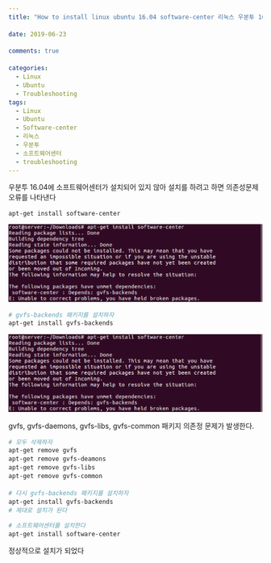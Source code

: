 ```yaml
---
title: "How to install linux ubuntu 16.04 software-center 리눅스 우분투 16.04 소프트웨어센터 설치하기"

date: 2019-06-23

comments: true

categories:
  - Linux
  - Ubuntu
  - Troubleshooting
tags:
  - Linux
  - Ubuntu
  - Software-center
  - 리눅스
  - 우분투
  - 소프트웨어센터
  - troubleshooting
---
```


우분투 16.04에 소프트웨어센터가 설치되어 있지 않아 설치를 하려고 하면 의존성문제 오류를 나타낸다

```bash
apt-get install software-center
```

![install ubuntu software-center](/assets/images/softwarecenter.png)

```bash
# gvfs-backends 패키지를 설치하자
apt-get install gvfs-backends
```

![install ubuntu software-center](/assets/images/softwarecenter.png)

gvfs, gvfs-daemons, gvfs-libs, gvfs-common 패키지 의존정 문제가 발생한다.

```bash
# 모두 삭제하자
apt-get remove gvfs
apt-get remove gvfs-deamons
apt-get remove gvfs-libs
apt-get remove gvfs-common

# 다시 gvfs-backends 패키지를 설치하자
apt-get install gvfs-backends
# 제대로 설치가 된다
```

```bash
# 소프트웨어센터를 설치한다
apt-get install software-center
```

정상적으로 설치가 되었다
